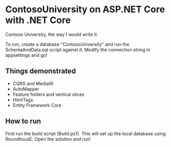 # ContosoUniversity on ASP.NET Core with .NET Core

Contoso University, the way I would write it.

To run, create a database "ContosoUniversity" and run the SchemaAndData.sql script against it. Modify the connection string in appsettings and go!

## Things demonstrated

- CQRS and MediatR
- AutoMapper
- Feature folders and vertical slices
- HtmlTags
- Entity Framework Core

## How to run

First run the build script (Build.ps1). This will set up the local database using RoundhousE. Open the solution and run!
